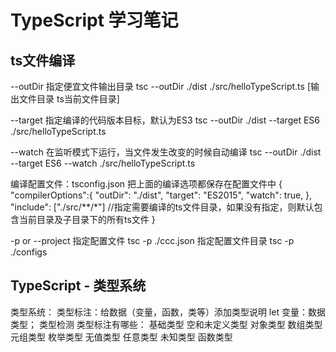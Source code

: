 # TypeScript 学习笔记

## ts文件编译
--outDir
指定便宜文件输出目录
tsc --outDir ./dist ./src/helloTypeScript.ts [输出文件目录 ts当前文件目录]

--target
指定编译的代码版本目标，默认为ES3
tsc --outDir ./dist --target ES6 ./src/helloTypeScript.ts

--watch
在监听模式下运行，当文件发生改变的时候自动编译
tsc --outDir ./dist --target ES6 --watch ./src/helloTypeScript.ts

编译配置文件：tsconfig.json 把上面的编译选项都保存在配置文件中
{
    "compilerOptions":{
        "outDir": "./dist",
        "target": "ES2015",
        "watch": true,
    },
    "include": ["./src/**/*"] //指定需要编译的ts文件目录，如果没有指定，则默认包含当前目录及子目录下的所有ts文件
 }

-p or --project
指定配置文件
tsc -p ./ccc.json 
指定配置文件目录
 tsc -p ./configs

 
## TypeScript - 类型系统
类型系统：
    类型标注：给数据（变量，函数，类等）添加类型说明
            let 变量：数据类型；
    类型检测
    类型标注有哪些：
        基础类型
        空和未定义类型
        对象类型
        数组类型
        元组类型
        枚举类型
        无值类型
        任意类型
        未知类型
        函数类型